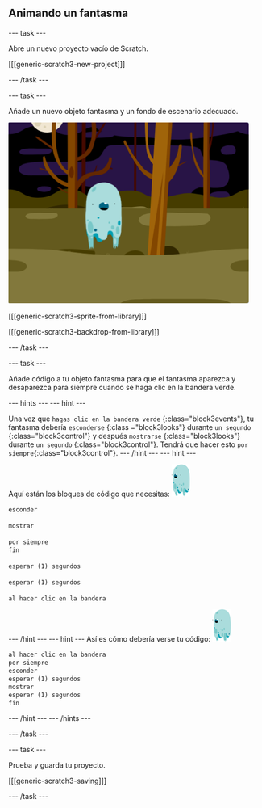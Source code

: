 ## Animando un fantasma

\--- task \---

Abre un nuevo proyecto vacío de Scratch.

[[[generic-scratch3-new-project]]]

\--- /task \---

\--- task \---

Añade un nuevo objeto fantasma y un fondo de escenario adecuado.

![Captura de pantalla](images/ghost-ghost.png)

[[[generic-scratch3-sprite-from-library]]]

[[[generic-scratch3-backdrop-from-library]]]

\--- /task \---

\--- task \---

Añade código a tu objeto fantasma para que el fantasma aparezca y desaparezca para siempre cuando se haga clic en la bandera verde.

\--- hints \--- \--- hint \---

Una vez que `hagas clic en la bandera verde` {:class="block3events"}, tu fantasma debería `esconderse` {:class ="block3looks"} durante `un segundo` {:class="block3control"} y después `mostrarse` {:class="block3looks"} durante `un segundo` {:class="block3control"}. Tendrá que hacer esto `por siempre`{:class="block3control"}. \--- /hint \--- \--- hint \---

Aquí están los bloques de código que necesitas: ![objeto fantasma](images/ghost-sprite.png)

```blocks3
esconder

mostrar

por siempre
fin

esperar (1) segundos

esperar (1) segundos

al hacer clic en la bandera
```

\--- /hint \--- \--- hint \--- Así es cómo debería verse tu código: ![objeto fantasma](images/ghost-sprite.png)

```blocks3
al hacer clic en la bandera
por siempre
esconder
esperar (1) segundos
mostrar
esperar (1) segundos
fin
```

\--- /hint \--- \--- /hints \---

\--- /task \---

\--- task \---

Prueba y guarda tu proyecto.

[[[generic-scratch3-saving]]]

\--- /task \---